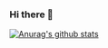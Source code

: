### Hi there 👋

[![Anurag's github stats](https://github-readme-stats.vercel.app/api?username=mateuspinto)](https://github.com/anuraghazra/github-readme-stats)
